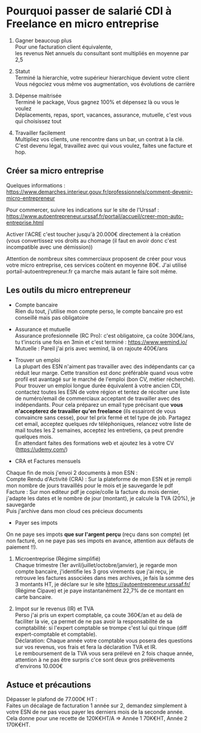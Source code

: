# Pourquoi passer de salarié CDI à Freelance en micro entreprise

1) Gagner beaucoup plus   
Pour une facturation client équivalente,   
les revenus Net annuels du consultant sont multipliés en moyenne par 2,5

2) Statut  
Terminé la hierarchie, votre supérieur hierarchique devient votre client   
Vous négociez vous même vos augmentation, vos évolutions de carrière

3) Dépense maitrisée    
Terminé le package, Vous gagnez 100% et dépensez là ou vous le voulez    
Déplacements, repas, sport, vacances, assurance, mutuelle, c'est vous qui choisissez tout

4) Travailler facilement   
Multipliez vos clients, une rencontre dans un bar, un contrat à la clé. C'est devenu légal, travaillez avec qui vous voulez, faites une facture et hop.

## Créer sa micro entreprise
Quelques informations : https://www.demarches.interieur.gouv.fr/professionnels/comment-devenir-micro-entrepreneur  

Pour commercer, suivre les indications sur le site de l'Urssaf : https://www.autoentrepreneur.urssaf.fr/portail/accueil/creer-mon-auto-entreprise.html  

Activer l'ACRE c'est toucher jusqu'à 20.000€ directement à la création (vous convertissez vos droits au chomage (il faut en avoir donc c'est incompatible avec une démission))

Attention de nombreux sites commerciaux proposent de créer pour vous votre micro entreprise, ces services coûtent en moyenne 80€. 
J'ai utilisé portail-autoentrepreneur.fr ça marche mais autant le faire soit même.

## Les outils du micro entrepreneur

- Compte bancaire   
Rien du tout, j'utilise mon compte perso, le compte bancaire pro est conseillé mais pas obligatoire

- Assurance et mutuelle   
Assurance profesionnelle (RC Pro): c'est obligatoire, ça coûte 300€/ans, tu t'inscris une fois en 3min et c'est terminé : https://www.wemind.io/    
Mutuelle : Pareil j'ai pris avec wemind, là on rajoute 400€/ans

- Trouver un emploi    
La plupart des ESN n'aiment pas travailler avec des indépendants car ça réduit leur marge. Cette transition est donc préférable quand vous votre profil est avantagé sur le marché de l'emploi (bon CV, métier récherché). Pour trouver un emploi longue durée équivalent à votre ancien CDI, contactez toutes les ESN de votre région et tentez de récolter une liste de numéro/email de commerciaux acceptant de travailler avec des indépendants. Pour cela préparez un email type précisant que **vous n'accepterez de travailler qu'en freelance** (ils essairont de vous convaincre sans cesse), pour tel prix fermé et tel type de job. Partagez cet email, acceptez quelques rdv téléphoniques, relancez votre liste de mail toutes les 2 semaines, acceptez les entretiens, ça peut prendre quelques mois.   
En attendant faites des formations web et ajoutez les à votre CV (https://udemy.com/)

- CRA et Factures mensuels    
<!-- **AJOUTER SCREENS** -->  
Chaque fin de mois j'envoi 2 documents à mon ESN :  
Compte Rendu d'Activité (CRA) : Sur la plateforme de mon ESN et je rempli mon nombre de jours travaillés pour le mois et je sauvegarde le pdf  
Facture : Sur mon editeur pdf je copie/colle la facture du mois dernier, j'adapte les dates et le nombre de jour (montant), je calcule la TVA (20%), je sauvegarde  
Puis j'archive dans mon cloud ces précieux documents

- Payer ses impots    
<!--**AJOUTER SCREEN** -->  
On ne paye ses impots **que sur l'argent perçu** (reçu dans son compte) (et non facturé, on ne paye pas ses impots en avance, attention aux défauts de paiement !!).

1) Microentreprise (Régime simplifié)   
Chaque trimestre (1er avril/juillet/octobre/janvier), je regarde mon compte bancaire, j'identifie les 3 gros virements que j'ai reçu, je retrouve les factures associées dans mes archives, je fais la somme des 3 montants HT, je déclare sur le site https://autoentrepreneur.urssaf.fr/ (Régime Cipave) et je paye instantanément 22,7% de ce montant en carte bancaire.  

2) Impot sur le revenus (IR) et TVA    
Perso j'ai pris un expert comptable, ça coute 360€/an et au delà de faciliter la vie, ça permet de ne pas avoir la responsabilité de sa comptabilité: si l'expert comptable se trompe c'est lui qui trinque (diff expert-comptable et comptable).  
Déclaration: Chaque année votre comptable vous posera des questions sur vos revenus, vos frais et fera la déclaration TVA et IR.  
Le remboursement de la TVA vous sera prélevé en 2 fois chaque année, attention à ne pas être surpris c'ce sont deux gros prélèvements d'environs 10.000€
<!--AJOUTER DECLA ANONYMISE--->  

## Astuce et précautions

Dépasser le plafond de 77.000€ HT :   
Faites un décalage de facturation 1 année sur 2, demandez simplement à votre ESN de ne pas vous payer les derniers mois de la seconde année. Cela donne pour une recette de 120K€HT/A => Année 1 70K€HT, Année 2 170K€HT.
